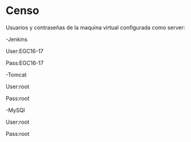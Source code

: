 # Censo
Usuarios y contraseñas de la maquina virtual configurada como server:

-Jenkins

  User:EGC16-17
  
  Pass:EGC16-17
  
-Tomcat

  User:root
  
  Pass:root
  
-MySQl

  User:root
  
  Pass:root
